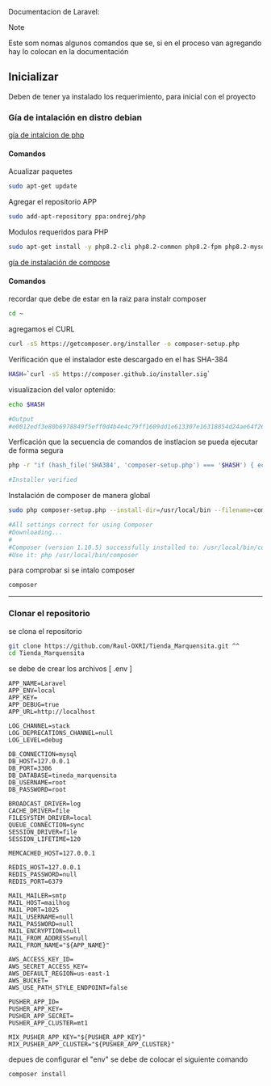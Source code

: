 Documentacion de Laravel:

>[!NOTE]
>
>Este som nomas algunos comandos que se, si en el proceso van agregando hay lo colocan en la documentación

## Inicializar

Deben de tener ya instalado los requerimiento, para inicial con el proyecto

### Gía de intalación en distro debian 

[gía de intalcion de php](https://morioh.com/a/e411bf50ae0e/como-instalar-php-82-en-ubuntu-2204)

#### Comandos
Acualizar paquetes

```bash
sudo apt-get update
```

Agregar el repositorio APP


```bash
sudo add-apt-repository ppa:ondrej/php
```

Modulos requeridos para PHP

```bash
sudo apt-get install -y php8.2-cli php8.2-common php8.2-fpm php8.2-mysql php8.2-zip php8.2-gd php8.2-mbstring php8.2-curl php8.2-xml php8.2-bcmath
```

[gía de instalación de compose](https://www.digitalocean.com/community/tutorials/how-to-install-and-use-composer-on-ubuntu-20-04-es)

#### Comandos

recordar que debe de estar en la raiz para instalr composer

``` bash
cd ~
```

agregamos el CURL 

```bash
curl -sS https://getcomposer.org/installer -o composer-setup.php
```

Verificación que el instalador este descargado en el has SHA-384

```bash
HASH=`curl -sS https://composer.github.io/installer.sig`
```

visualizacion del valor optenido:
```bash
echo $HASH

#Output
#e0012edf3e80b6978849f5eff0d4b4e4c79ff1609dd1e613307e16318854d24ae64f26d17af3ef0bf7cfb710ca74755a
```

Verficación que la secuencia de comandos de instlacion se pueda ejecutar de forma segura

```bash
php -r "if (hash_file('SHA384', 'composer-setup.php') === '$HASH') { echo 'Installer verified'; } else { echo 'Installer corrupt'; unlink('composer-setup.php'); } echo PHP_EOL;"

#Installer verified
```

Instalación de composer de manera global

```bash
sudo php composer-setup.php --install-dir=/usr/local/bin --filename=composer

#All settings correct for using Composer
#Downloading...
#
#Composer (version 1.10.5) successfully installed to: /usr/local/bin/composer
#Use it: php /usr/local/bin/composer
```

para comprobar si se intalo composer

``` bash
composer
```

---

### Clonar el repositorio

se clona el repositorio

```bash
git clone https://github.com/Raul-OXRI/Tienda_Marquensita.git ^^
cd Tienda_Marquensita
```

se debe de crear los archivos [ .env ]

``` .env
APP_NAME=Laravel
APP_ENV=local
APP_KEY=
APP_DEBUG=true
APP_URL=http://localhost

LOG_CHANNEL=stack
LOG_DEPRECATIONS_CHANNEL=null
LOG_LEVEL=debug

DB_CONNECTION=mysql
DB_HOST=127.0.0.1
DB_PORT=3306
DB_DATABASE=tineda_marquensita
DB_USERNAME=root
DB_PASSWORD=root

BROADCAST_DRIVER=log
CACHE_DRIVER=file
FILESYSTEM_DRIVER=local
QUEUE_CONNECTION=sync
SESSION_DRIVER=file
SESSION_LIFETIME=120

MEMCACHED_HOST=127.0.0.1

REDIS_HOST=127.0.0.1
REDIS_PASSWORD=null
REDIS_PORT=6379

MAIL_MAILER=smtp
MAIL_HOST=mailhog
MAIL_PORT=1025
MAIL_USERNAME=null
MAIL_PASSWORD=null
MAIL_ENCRYPTION=null
MAIL_FROM_ADDRESS=null
MAIL_FROM_NAME="${APP_NAME}"

AWS_ACCESS_KEY_ID=
AWS_SECRET_ACCESS_KEY=
AWS_DEFAULT_REGION=us-east-1
AWS_BUCKET=
AWS_USE_PATH_STYLE_ENDPOINT=false

PUSHER_APP_ID=
PUSHER_APP_KEY=
PUSHER_APP_SECRET=
PUSHER_APP_CLUSTER=mt1

MIX_PUSHER_APP_KEY="${PUSHER_APP_KEY}"
MIX_PUSHER_APP_CLUSTER="${PUSHER_APP_CLUSTER}"

```

depues de configurar el "env" se debe de colocar el siguiente comando

```bash
composer install
```